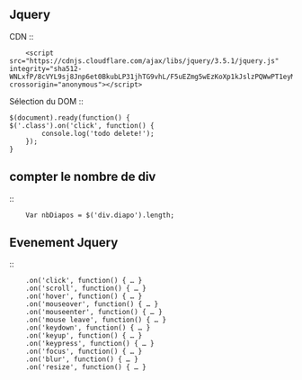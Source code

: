 Jquery
-------------------

CDN
::

		<script src="https://cdnjs.cloudflare.com/ajax/libs/jquery/3.5.1/jquery.js" integrity="sha512-WNLxfP/8cVYL9sj8Jnp6et0BkubLP31jhTG9vhL/F5uEZmg5wEzKoXp1kJslzPQWwPT1eyMiSxlKCgzHLOTOTQ==" crossorigin="anonymous"></script>

Sélection du DOM
::

	$(document).ready(function() {
    $('.class').on('click', function() {
            console.log('todo delete!');
        });
    }


compter le nombre de div
-------------------
::

		Var nbDiapos = $('div.diapo').length;


Evenement Jquery
-------------------
::

		.on('click', function() { … }
		.on('scroll', function() { … }
		.on('hover', function() { … }
		.on('mouseover', function() { … }
		.on('mouseenter', function() { … }
		.on('mouse leave', function() { … }
		.on('keydown', function() { … }
		.on('keyup', function() { … }
		.on('keypress', function() { … }
		.on('focus', function() { … }
		.on('blur', function() { … }
		.on('resize', function() { … }
